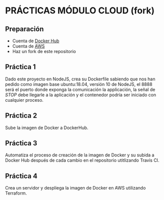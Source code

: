 # PRÁCTICAS MÓDULO CLOUD (fork)

## Preparación

* Cuenta de [Docker Hub](https://hub.docker.com/)
* Cuenta de [AWS](http://aws.amazon.com/)
* Haz un fork de este repositorio

## Práctica 1

Dado este proyecto en NodeJS, crea su Dockerfile sabiendo que nos han pedido como imagen base ubuntu:18.04, versión 10 de NodeJS, el 8888 será el puerto donde exponga la comunicación la applicación, la señal de *STOP* debe llegarle a la aplicación y el contenedor podría ser iniciado con cualquier proceso.

## Práctica 2

Sube la imagen de Docker a DockerHub.

## Práctica 3

Automatiza el proceso de creación de la imagen de Docker y su subida a Docker Hub después de cada cambio en el repositorio utitlizando Travis CI.

## Práctica 4

Crea un servidor y despliega la imagen de Docker en AWS utilizando Terraform.
